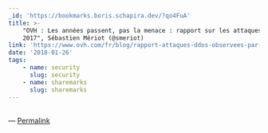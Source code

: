 ```yaml
---
_id: 'https://bookmarks.boris.schapira.dev/?qo4FuA'
title: >-
    "OVH : Les années passent, pas la menace : rapport sur les attaques DDoS
    2017", Sébastien Mériot (@smeriot)
link: 'https://www.ovh.com/fr/blog/rapport-attaques-ddos-observees-par-ovh-en-2017/'
date: '2018-01-26'
tags:
    - name: security
      slug: security
    - name: sharemarks
      slug: sharemarks
---
```


<br>&#8212;
<a href="https://bookmarks.boris.schapira.dev/?qo4FuA" title="Permalink">Permalink</a>
